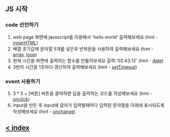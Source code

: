 ## JS 시작
### code 선언하기
1. web page 화면에 javascript를 이용해서 'hello world' 출력해보세요 (hint - [innerHTML](https://www.w3schools.com/js/js_output.asp))
2. 배열 초기값에 문자열 5개를 넣은후 반복문을 사용하여 출력해보세요 (hint - [array](https://www.w3schools.com/js/js_arrays.asp), [loop](https://www.w3schools.com/js/js_loop_for.asp))
3. 현재 시간을 화면에 출력하는 함수를 만들어보세요 출력:'02:43:12' (hint - [date](https://www.w3schools.com/js/js_date_formats.asp))
4. 3번의 시간을 1초마다 갱신하여 출력해보세요 (hint - [setTimeout](https://www.w3schools.com/js/js_asynchronous.asp))
### event 사용하기
5. 3 * 5 = [버튼]   버튼을 클릭하면 답을 출력하는 코드를 작성해보세요 (hint - [onclick](https://www.w3schools.com/js/js_output.asp))
6. input을 만든 후 input에 글자가 입력될때마다 입력된 문자열을 아래에 표시되도록 작성해보세요 (hint - [onchange](https://www.w3schools.com/js/js_output.asp))

## [< index](index.md)
